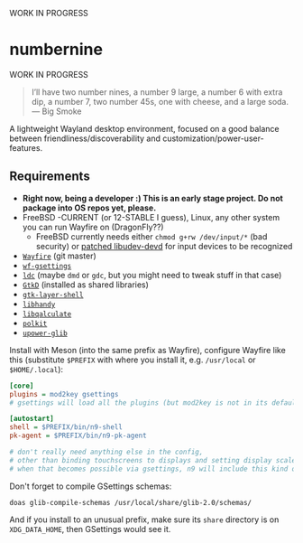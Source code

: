WORK IN PROGRESS

# numbernine

WORK IN PROGRESS

> I’ll have two number nines, a number 9 large, a number 6 with extra dip, a number 7, two number 45s, one with cheese, and a large soda.   
> — Big Smoke

A lightweight Wayland desktop environment,
focused on a good balance between friendliness/discoverability and customization/power-user-features.

## Requirements

- **Right now, being a developer :) This is an early stage project. Do not package into OS repos yet, please.**
- FreeBSD -CURRENT (or 12-STABLE I guess), Linux, any other system you can run Wayfire on (DragonFly??)
	- FreeBSD currently needs either `chmod g+rw /dev/input/*` (bad security) or [patched libudev-devd](https://github.com/FreeBSDDesktop/libudev-devd/pull/8) for input devices to be recognized
- [`Wayfire`](https://github.com/WayfireWM/wayfire) (git master)
- [`wf-gsettings`](https://github.com/myfreeweb/wf-gsettings)
- [`ldc`](https://github.com/ldc-developers/ldc) (maybe `dmd` or `gdc`, but you might need to tweak stuff in that case)
- [`GtkD`](https://github.com/gtkd-developers/GtkD) (installed as shared libraries)
- [`gtk-layer-shell`](https://github.com/wmww/gtk-layer-shell)
- [`libhandy`](https://source.puri.sm/Librem5/libhandy)
- [`libqalculate`](https://github.com/Qalculate/libqalculate)
- [`polkit`](https://gitlab.freedesktop.org/polkit/polkit)
- [`upower-glib`](https://gitlab.freedesktop.org/upower/upower)

Install with Meson (into the same prefix as Wayfire), configure Wayfire like this (substitute `$PREFIX` with where you install it, e.g. `/usr/local` or `$HOME/.local`):

```ini
[core]
plugins = mod2key gsettings
# gsettings will load all the plugins (but mod2key is not in its defaults..)

[autostart]
shell = $PREFIX/bin/n9-shell
pk-agent = $PREFIX/bin/n9-pk-agent

# don't really need anything else in the config,
# other than binding touchscreens to displays and setting display scales.
# when that becomes possible via gsettings, n9 will include this kind of config
```

Don't forget to compile GSettings schemas:

```
doas glib-compile-schemas /usr/local/share/glib-2.0/schemas/
```

And if you install to an unusual prefix, make sure its `share` directory is on `XDG_DATA_HOME`, then GSettings would see it.
